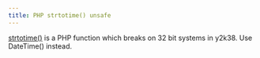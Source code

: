 ```yaml
---
title: PHP strtotime() unsafe
---
```

[strtotime()] is a PHP function which breaks on 32 bit
systems in y2k38. Use DateTime() instead.

[strtotime()]:http://php.net/manual/en/function.strtotime.php
